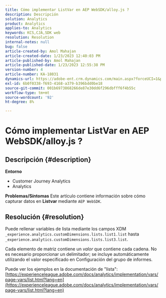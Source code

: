 ```yaml
---
title: Cómo implementar ListVar en AEP WebSDK/alloy.js ?
description: Descripción
solution: Analytics
product: Analytics
applies-to: Analytics
keywords: KCS,CJA,SDK web
resolution: Resolution
internal-notes: null
bug: false
article-created-by: Amol Mahajan
article-created-date: 1/23/2023 12:40:03 PM
article-published-by: Amol Mahajan
article-published-date: 1/23/2023 12:55:38 PM
version-number: 4
article-number: KA-18031
dynamics-url: https://adobe-ent.crm.dynamics.com/main.aspx?forceUCI=1&pagetype=entityrecord&etn=knowledgearticle&id=ea81f808-1b9b-ed11-aad1-6045bd006239
exl-id: 6b0f0338-f693-4168-a379-b396bdd0be18
source-git-commit: 001b6973868266de87e30dd6f296dbfff6f4b55c
workflow-type: tm+mt
source-wordcount: '92'
ht-degree: 8%

---
```


# Cómo implementar ListVar en AEP WebSDK/alloy.js ?

## Descripción {#description}

<b>Entorno</b>
- Customer Journey Analytics
- Analytics



<b>Problemas/Síntomas</b>
Este artículo contiene información sobre cómo capturar datos en <b>Listvar </b>mediante `AEP WebSDK`.


## Resolución {#resolution}

Puede rellenar variables de lista mediante los campos XDM<br>
`_experience.analytics.customDimensions.lists.list1.list` hasta `_experience.analytics.customDimensions.lists.list3.list`.

Cada elemento de matriz contiene un *valor* que contiene cada cadena. No es necesario proporcionar un delimitador; se incluye automáticamente utilizando el valor especificado en Configuración del grupo de informes.

Puede ver los ejemplos en la documentación de &quot;lista&quot;: [https://experienceleague.adobe.com/docs/analytics/implementation/vars/page-vars/list.html?lang=en](https://experienceleague.adobe.com/docs/analytics/implementation/vars/page-vars/list.html?lang=en)
